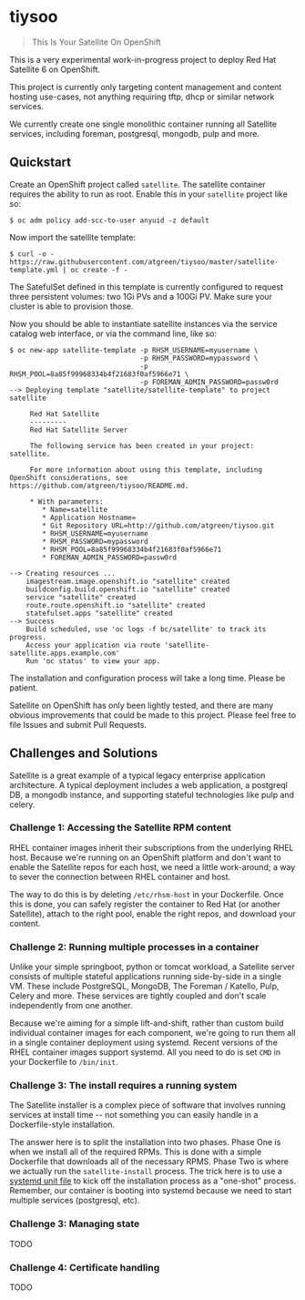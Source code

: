 # tiysoo
> This Is Your Satellite On OpenShift

This is a very experimental work-in-progress project to deploy Red Hat
Satellite 6 on OpenShift.

This project is currently only targeting content management and
content hosting use-cases, not anything requiring tftp, dhcp or
similar network services.

We currently create one single monolithic container running all
Satellite services, including foreman, postgresql, mongodb, pulp and
more.

## Quickstart

Create an OpenShift project called `satellite`.  The satellite
container requires the ability to run as root.  Enable this in your
`satellite` project like so:

    $ oc adm policy add-scc-to-user anyuid -z default
    
Now import the satellite template:

    $ curl -o - https://raw.githubusercontent.com/atgreen/tiysoo/master/satellite-template.yml | oc create -f -
    
The SatefulSet defined in this template is currently configured to
request three persistent volumes: two 1Gi PVs and a 100Gi PV.  Make
sure your cluster is able to provision those.

Now you should be able to instantiate satellite instances via the
service catalog web interface, or via the command line, like so:

    $ oc new-app satellite-template -p RHSM_USERNAME=myusername \
                                    -p RHSM_PASSWORD=mypassword \
                                    -p RHSM_POOL=8a85f99968334b4f21683f0af5966e71 \
                                    -p FOREMAN_ADMIN_PASSWORD=passw0rd
    --> Deploying template "satellite/satellite-template" to project satellite
    
         Red Hat Satellite
         ---------
         Red Hat Satellite Server
    
         The following service has been created in your project: satellite.
         
         For more information about using this template, including OpenShift considerations, see https://github.com/atgreen/tiysoo/README.md.
    
         * With parameters:
            * Name=satellite
            * Application Hostname=
            * Git Repository URL=http://github.com/atgreen/tiysoo.git
            * RHSM_USERNAME=myusername
            * RHSM_PASSWORD=mypassword
            * RHSM_POOL=8a85f99968334b4f21683f0af5966e71
            * FOREMAN_ADMIN_PASSWORD=passw0rd
    
    --> Creating resources ...
        imagestream.image.openshift.io "satellite" created
        buildconfig.build.openshift.io "satellite" created
        service "satellite" created
        route.route.openshift.io "satellite" created
        statefulset.apps "satellite" created
    --> Success
        Build scheduled, use 'oc logs -f bc/satellite' to track its progress.
        Access your application via route 'satellite-satellite.apps.example.com' 
        Run 'oc status' to view your app.
    
The installation and configuration process will take a long time.
Please be patient.

Satellite on OpenShift has only been lightly tested, and there are
many obvious improvements that could be made to this project.  Please
feel free to file Issues and submit Pull Requests.

## Challenges and Solutions

Satellite is a great example of a typical legacy enterprise
application architecture.  A typical deployment includes a web
application, a postgreql DB, a mongodb instance, and supporting
stateful technologies like pulp and celery.


### Challenge 1: Accessing the Satellite RPM content

RHEL container images inherit their subscriptions from the underlying
RHEL host.  Because we're running on an OpenShift platform and don't
want to enable the Satellite repos for each host, we need a little
work-around; a way to sever the connection between RHEL container and
host.  

The way to do this is by deleting `/etc/rhsm-host` in your Dockerfile.
Once this is done, you can safely register the container to Red Hat
(or another Satellite), attach to the right pool, enable the right
repos, and download your content.


### Challenge 2: Running multiple processes in a container

Unlike your simple springboot, python or tomcat workload, a Satellite
server consists of multiple stateful applications running side-by-side
in a single VM.  These include PostgreSQL, MongoDB, The Foreman /
Katello, Pulp, Celery and more.  These services are tightly coupled
and don't scale independently from one another.

Because we're aiming for a simple lift-and-shift, rather than custom
build individual container images for each component, we're going to
run them all in a single container deployment using systemd.  Recent
versions of the RHEL container images support systemd.  All you need
to do is set `CMD` in your Dockerfile to `/bin/init`.


### Challenge 3: The install requires a running system

The Satellite installer is a complex piece of software that involves
running services at install time -- not something you can easily
handle in a Dockerfile-style installation.

The answer here is to split the installation into two phases.  Phase
One is when we install all of the required RPMs.  This is done with a
simple Dockerfile that downloads all of the necessary RPMS.  Phase Two
is where we actually run the `satellite-install` process.  The trick
here is to use a [systemd unit file](https://github.com/atgreen/tiysoo/blob/master/root/etc/systemd/system/install-satellite.service) to kick off the installation
process as a "one-shot" process.  Remember, our container is booting
into systemd because we need to start multiple services (postgresql,
etc).  


### Challenge 3: Managing state

TODO

### Challenge 4: Certificate handling

TODO

